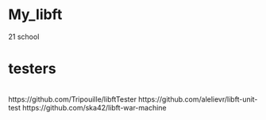 # My_libft
21 school 

# testers
<br/>
https://github.com/Tripouille/libftTester  
https://github.com/alelievr/libft-unit-test  
https://github.com/ska42/libft-war-machine
<br/>
